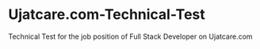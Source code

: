 # Ujatcare.com-Technical-Test
Technical Test for the job position of Full Stack Developer on Ujatcare.com
